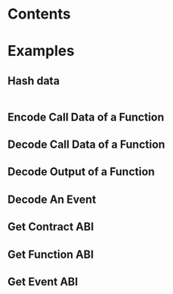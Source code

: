 
# Contents

# Examples

## Hash data

```python


```

## Encode Call Data of a Function

## Decode Call Data of a Function

## Decode Output of a Function

## Decode An Event

## Get Contract ABI

## Get Function ABI

## Get Event ABI

